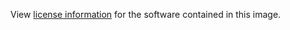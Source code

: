 View [license information](https://github.com/apache/kafka/blob/0.10.1.1/LICENSE) for the software contained in this image.
